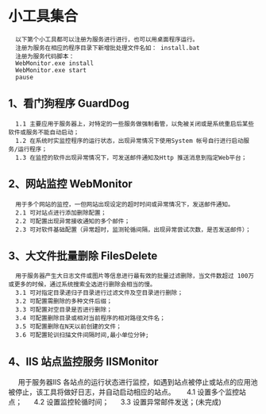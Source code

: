 # 小工具集合

      以下第个小工具都可以注册为服务进行进行，也可以用桌面程序运行。
      注册为服务在相应的程序目录下新增批处理文件名如： install.bat
      注册为服务代码脚本：
      WebMonitor.exe install 
      WebMonitor.exe start 
      pause

## 1、看门狗程序 GuardDog
      1.1 主要应用于服务器上，对特定的一些服务做强制看管，以免被关闭或是系统重启后某些软件或服务不能自动启动；
      1.2 在系统时实监控程序的运行状态，出现异常情况下使用System 帐号自行进行启动服务/运行程序；
      1.3 在监控的软件出现异常情况下，可发送邮件通知及Http 推送消息到指定Web平台；
## 2、网站监控  WebMonitor
      用于多个网站的监控，一但网站出现设定的超时时间或异常情况下，发送邮件通知。
      2.1 可对站点进行添加删除配置；
      2.2 可配置出现异常接收通知的多个邮件；
      2.3 可对软件基础配置（异常超时，监测轮循间隔，出现异常尝试次数，是否发送邮件）；
 ## 3、大文件批量删除  FilesDelete
      用于服务器产生大日志文件或图片等信息进行最有效的批量过滤删除，当文件数超过 100万或更多的时候，通过系统搜索全选进行删除会相当的慢。
      3.1 可对指定目录递归子目录进行过滤文件及空目录进行删除；
      3.2 可配置需删除的多种文件后缀；
      3.3 可配置对空目录是否进行删除；
      3.4 可配置删除目录或相对当前程序的相对路径文件名；
      3.5 可配置删除在N天以前创建的文件；
      3.6 可配置轮训扫描文件间隔时间,最小单位分钟; 
## 4、IIS 站点监控服务 IISMonitor
      用于服务器IIS 各站点的运行状态进行监控，如遇到站点被停止或站点的应用池被停止，该工具将做好日志，并自动启动相应的站点。
      4.1 设置多个监控站点；
      4.2 设置监控轮循时间；
      3.3 设置异常邮件发送；(未完成)
     

